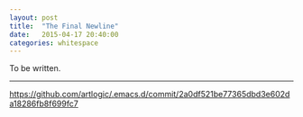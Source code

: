 ```yaml
---
layout: post
title:  "The Final Newline"
date:   2015-04-17 20:40:00
categories: whitespace
---
```


To be written.

***

https://github.com/artlogic/.emacs.d/commit/2a0df521be77365dbd3e602da18286fb8f699fc7
